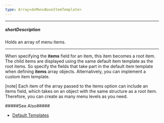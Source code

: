 ```yaml
---
type: Array<dxMenuBaseItemTemplate>
---
```

---
##### shortDescription
Holds an array of menu items.

---
When specifying the **items** field for an item, this item becomes a root item. The child items are displayed using the same default item template as the root items. So specify the fields that take part in the default item template when defining **items** array objects. Alternatively, you can implement a custom item template. 

[note] Each item of the array passed to the items option can include an items field, which takes on an object with the same structure as a root item. Therefore, you can create as many menu levels as you need.

#####See Also#####
- [Default Templates](/concepts/05%20Widgets/zz%20Common/30%20Templates/05%20Default%20Templates.md '/Documentation/Guide/Widgets/Common/Templates/#Default_Templates')